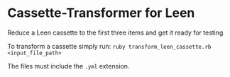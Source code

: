 # Cassette-Transformer for Leen
Reduce a Leen cassette to the first three items and get it ready for testing

To transform a cassette simply run: `ruby transform_leen_cassette.rb <input_file_path>`

The files must include the `.yml` extension.
